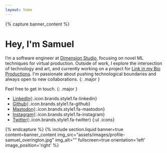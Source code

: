 ```yaml
---
layout: home
---
```



{% capture banner_content %}
# Hey, I'm Samuel

I’m a software engineer at [Dimension Studio](https://dimensionstudio.co/), focusing on novel ML techniques for virtual production. Outside of work, I explore the intersection of technology and art, and currently working on a project for [Link in my Bio Productions](https://www.linkinmybioproductions.com/). I'm passionate about pushing technological boundaries and always open to new collaborations.
{: .major }

Feel free to get in touch.
{: .major }


- [<span class='label'>LinkedIn</span>](https://www.linkedin.com/in/scoverington){:.icon.brands.style1.fa-linkedin}
- [<span class='label'>Github</span>](https://github.com/overington){:.icon.brands.style1.fa-github}
- [<span class='label'>Mastodon</span>](https://mathstodon.xyz/@overington){:.icon.brands.style1.fa-mastodon}
- [<span class='label'>Instagram</span>](https://www.instagram.com/hybrideating/){:.icon.brands.style1.fa-instagram}
- [<span class='label'>Twitter</span>](https://twitter.com/overington){:.icon.brands.style1.fa-twitter} 
{:ul .icons}


{% endcapture %}
{% include section.liquid banner=true content=banner_content img_src="assets/images/profile-samuel_overington.jpg" img_alt="" fullscreen=true orientation='left' image_position='right' %}